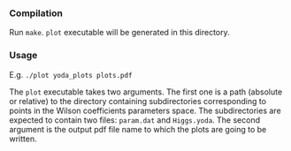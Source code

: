 ### Compilation

Run `make`. `plot` executable will be generated in this directory.

### Usage

E.g. `./plot yoda_plots plots.pdf`

The `plot` executable takes two arguments. The first one is a path (absolute or
relative) to the directory containing subdirectories corresponding to points in
the Wilson coefficients parameters space. The subdirectories are expected to
contain two files: `param.dat` and `Higgs.yoda`. The second argument is the
output pdf file name to which the plots are going to be written.
